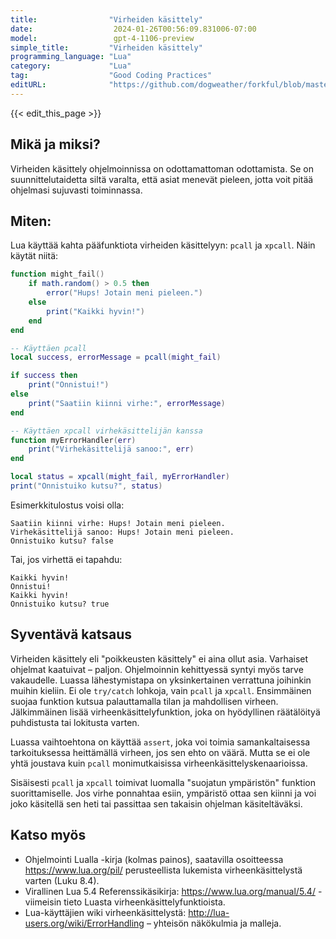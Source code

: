 ```yaml
---
title:                "Virheiden käsittely"
date:                  2024-01-26T00:56:09.831006-07:00
model:                 gpt-4-1106-preview
simple_title:         "Virheiden käsittely"
programming_language: "Lua"
category:             "Lua"
tag:                  "Good Coding Practices"
editURL:              "https://github.com/dogweather/forkful/blob/master/content/fi/lua/handling-errors.md"
---
```


{{< edit_this_page >}}

## Mikä ja miksi?
Virheiden käsittely ohjelmoinnissa on odottamattoman odottamista. Se on suunnittelutaidetta siltä varalta, että asiat menevät pieleen, jotta voit pitää ohjelmasi sujuvasti toiminnassa.

## Miten:
Lua käyttää kahta pääfunktiota virheiden käsittelyyn: `pcall` ja `xpcall`. Näin käytät niitä:

```lua
function might_fail()
    if math.random() > 0.5 then
        error("Hups! Jotain meni pieleen.")
    else
        print("Kaikki hyvin!")
    end
end

-- Käyttäen pcall
local success, errorMessage = pcall(might_fail)

if success then
    print("Onnistui!")
else
    print("Saatiin kiinni virhe:", errorMessage)
end

-- Käyttäen xpcall virhekäsittelijän kanssa
function myErrorHandler(err)
    print("Virhekäsittelijä sanoo:", err)
end

local status = xpcall(might_fail, myErrorHandler)
print("Onnistuiko kutsu?", status)
```

Esimerkkitulostus voisi olla:

```
Saatiin kiinni virhe: Hups! Jotain meni pieleen.
Virhekäsittelijä sanoo: Hups! Jotain meni pieleen.
Onnistuiko kutsu? false
```
Tai, jos virhettä ei tapahdu:
```
Kaikki hyvin!
Onnistui!
Kaikki hyvin!
Onnistuiko kutsu? true
```

## Syventävä katsaus
Virheiden käsittely eli "poikkeusten käsittely" ei aina ollut asia. Varhaiset ohjelmat kaatuivat – paljon. Ohjelmoinnin kehittyessä syntyi myös tarve vakaudelle. Luassa lähestymistapa on yksinkertainen verrattuna joihinkin muihin kieliin. Ei ole `try/catch` lohkoja, vain `pcall` ja `xpcall`. Ensimmäinen suojaa funktion kutsua palauttamalla tilan ja mahdollisen virheen. Jälkimmäinen lisää virheenkäsittelyfunktion, joka on hyödyllinen räätälöityä puhdistusta tai lokitusta varten.

Luassa vaihtoehtona on käyttää `assert`, joka voi toimia samankaltaisessa tarkoituksessa heittämällä virheen, jos sen ehto on väärä. Mutta se ei ole yhtä joustava kuin `pcall` monimutkaisissa virheenkäsittelyskenaarioissa.

Sisäisesti `pcall` ja `xpcall` toimivat luomalla "suojatun ympäristön" funktion suorittamiselle. Jos virhe ponnahtaa esiin, ympäristö ottaa sen kiinni ja voi joko käsitellä sen heti tai passittaa sen takaisin ohjelman käsiteltäväksi.

## Katso myös
- Ohjelmointi Lualla -kirja (kolmas painos), saatavilla osoitteessa https://www.lua.org/pil/ perusteellista lukemista virheenkäsittelystä varten (Luku 8.4).
- Virallinen Lua 5.4 Referenssikäsikirja: https://www.lua.org/manual/5.4/ - viimeisin tieto Luasta virheenkäsittelyfunktioista.
- Lua-käyttäjien wiki virheenkäsittelystä: http://lua-users.org/wiki/ErrorHandling – yhteisön näkökulmia ja malleja.